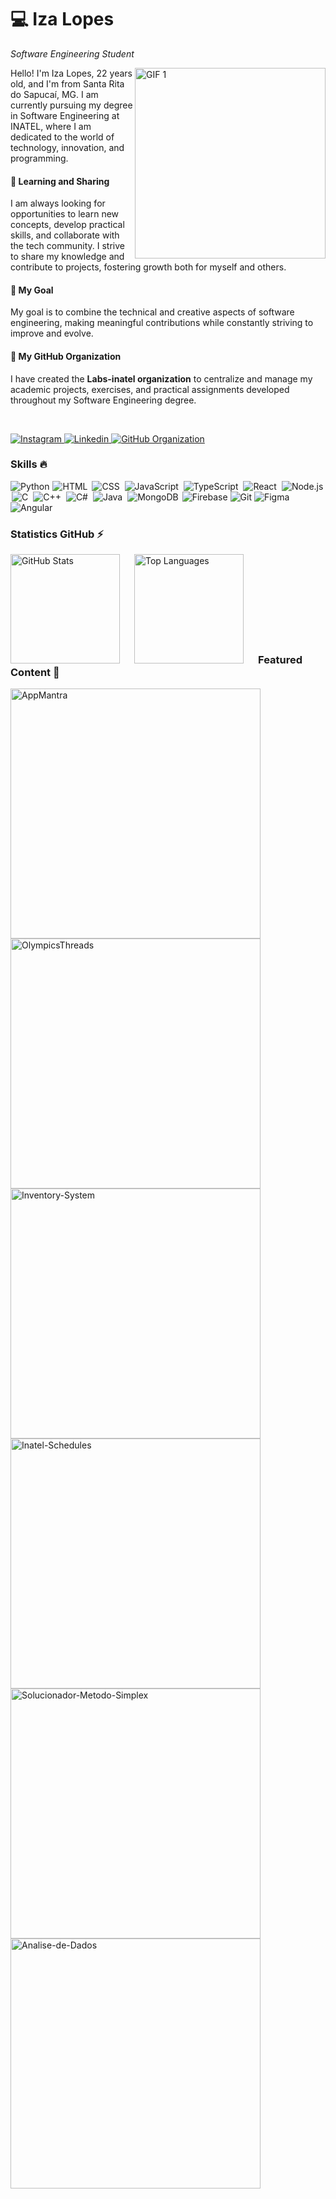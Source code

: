 <h1>💻 Iza Lopes</h1>

*Software Engineering Student*

<img align="right" src="https://github.com/user-attachments/assets/fbe651f7-1750-41f5-8fc6-9d2d0c9b17a4" alt="GIF 1"  width="305"/>

<p>Hello! I'm Iza Lopes, 22 years old, and I'm from Santa Rita do Sapucaí, MG. I am currently pursuing my degree in Software Engineering at INATEL, where I am dedicated to the world of technology, innovation, and programming.</p>

<h4>🌱 Learning and Sharing</h4> 
<p>I am always looking for opportunities to learn new concepts, develop practical skills, and collaborate with the tech community. I strive to share my knowledge and contribute to projects, fostering growth both for myself and others.</p>

<h4>🎯 My Goal</h4> 
<p>My goal is to combine the technical and creative aspects of software engineering, making meaningful contributions while constantly striving to improve and evolve.</p>

<h4>🚀 My GitHub Organization</h4>
<p>I have created the <strong>Labs-inatel organization</strong> to centralize and manage my academic projects, exercises, and practical assignments developed throughout my Software Engineering degree.</p>

</br>

<p>
  <a href="https://www.instagram.com/izallopes_/">
      <img alt="Instagram" title="I follow on Instagram" src="https://img.shields.io/badge/Instagram-%23E4405F.svg?style=for-the-badge&logo=Instagram&logoColor=white""/>
  </a> 
  <a href="https://www.linkedin.com/in/iza-lopes/">
      <img alt="Linkedin" title="Connect with me on Linkedin" src="https://img.shields.io/badge/linkedin-%230077B5.svg?style=for-the-badge&logo=linkedin&logoColor=white""/>
  </a>
  <a href="https://github.com/labs-inatel">
    <img alt="GitHub Organization" title="Explore my repositories here" src="https://img.shields.io/badge/GitHub-Organization-blue?style=for-the-badge&logo=github"/>
  </a>
</p>

<h3>Skills 🔥</h3>

<p align="left">
    <img alt="Python" title="Python" src="https://skillicons.dev/icons?i=python" />
    <img alt="HTML" title="HTML" style="padding: 0 1px;" src="https://skillicons.dev/icons?i=html" />
    <img alt="CSS" title="CSS" style="padding: 0 2px;" src="https://skillicons.dev/icons?i=css" />
    <img alt="JavaScript" title="JavaScript" style="padding: 0 2px;" src="https://skillicons.dev/icons?i=javascript" />
    <img alt="TypeScript" title="TypeScript" style="padding: 0 2px;" src="https://skillicons.dev/icons?i=typescript" />
    <img alt="React" title="React" style="padding: 0 2px;" src="https://skillicons.dev/icons?i=react" />
    <img alt="Node.js" title="Node.js" style="padding: 0 2px;" src="https://skillicons.dev/icons?i=nodejs" />
    <img alt="C" title="C" style="padding: 0 2px;" src="https://skillicons.dev/icons?i=c" />
    <img alt="C++" title="C++" style="padding: 0 2px;" src="https://skillicons.dev/icons?i=cpp" />
    <img alt="C#" title="C#" style="padding: 0 2px;" src="https://skillicons.dev/icons?i=cs" />
    <img alt="Java" title="Java" style="padding: 0 2px;" src="https://skillicons.dev/icons?i=java" />
    <img alt="MongoDB" title="MongoDB" style="padding: 0 2px;" src="https://skillicons.dev/icons?i=mongo" />
    <img alt="Firebase" title="Firebase" src="https://skillicons.dev/icons?i=firebase" />
    <img alt="Git" title="Git" src="https://skillicons.dev/icons?i=git" />
    <img alt="Figma" title="Figma" src="https://skillicons.dev/icons?i=figma" />
    <img alt="Angular" title="Angular" src="https://skillicons.dev/icons?i=angular" />
</p>

<h3>Statistics GitHub ⚡</h3>

<p>
  <img align="left" alt="GitHub Stats" height="175" style="padding-right: 20px;" src="https://github-readme-stats.vercel.app/api?username=Izalp&show_icons=true&theme=midnight-purple" alt="GitHub Statistics" />
  <img align="left" alt="Top Languages" height="175" style="padding-right: 20px;" src="https://github-readme-stats.vercel.app/api/top-langs/?username=Izalp&hide_progress=true&theme=midnight-purple" alt="Top Languages" />
</p>

</br></br></br></br></br></br></br></br>

<h3>Featured Content 🌟</h3>

<p>
  <a href="https://github.com/Izalp/AppMantra">
    <img align="left" src="https://github-readme-stats.vercel.app/api/pin/?username=Izalp&repo=AppMantra&cache_seconds=86400&theme=midnight-purple" alt="AppMantra" 
      style="width: 400px;"/>
  </a>
  <a href="https://github.com/Izalp/OlympicsThreads">
    <img src="https://github-readme-stats.vercel.app/api/pin/?username=Izalp&repo=OlympicsThreads&cache_seconds=86400&theme=midnight-purple" alt="OlympicsThreads" 
      style="width: 400px;"/>
  </a>
  <a href="https://github.com/Izalp/Inventory-System">
    <img align="left" src="https://github-readme-stats.vercel.app/api/pin/?username=Izalp&repo=Inventory-System&cache_seconds=86400&theme=midnight-purple" alt="Inventory-System" 
      style="width: 400px;"/>
  </a>
  <a href="https://github.com/Izalp/Inatel-Schedules">
    <img src="https://github-readme-stats.vercel.app/api/pin/?username=Izalp&repo=Inatel-Schedules&cache_seconds=86400&theme=midnight-purple" alt="Inatel-Schedules" 
      style="width: 400px;"/>
  </a>
  <a href="https://github.com/Izalp/Solucionador-Metodo-Simplex">
    <img align="left" src="https://github-readme-stats.vercel.app/api/pin/?username=Izalp&repo=Solucionador-Metodo-Simplex&cache_seconds=86400&theme=midnight-purple" alt="Solucionador-Metodo-Simplex" 
      style="width: 400px;"/>
  </a>
  <a href="https://github.com/Izalp/Analise-de-Dados">
    <img align="left" src="https://github-readme-stats.vercel.app/api/pin/?username=Izalp&repo=Analise-de-Dados&cache_seconds=86400&theme=midnight-purple" alt="Analise-de-Dados" 
      style="width: 400px;"/>
  </a>
</p>

